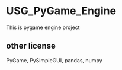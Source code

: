 # USG_PyGame_Engine
This is pygame engine project
## other license
PyGame,
PySimpleGUI,
pandas,
numpy
